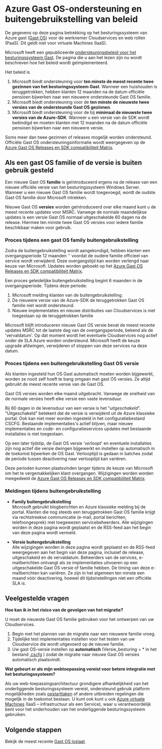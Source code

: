 <properties 
   pageTitle="Mogelijkheden voor ondersteuning en buitengebruikstelling beleid gids voor Azure Gast OS | Microsoft Azure" 
   description="Hier vindt u informatie over wat Microsoft ondersteuning met betrekking tot aan het Azure Gast OS door Cloud Services gebruikt." 
   services="cloud-services" 
   documentationCenter="na" 
   authors="raiye" 
   manager="timlt" 
   editor=""/>

<tags
   ms.service="cloud-services"
   ms.devlang="na"
   ms.topic="article"
   ms.tgt_pltfrm="na"
   ms.workload="tbd" 
   ms.date="10/24/2016"
   ms.author="raiye"/>

# <a name="azure-guest-os-supportability-and-retirement-policy"></a>Azure Gast OS-ondersteuning en buitengebruikstelling van beleid
De gegevens op deze pagina betrekking op het besturingssysteem van Azure gast ([Gast OS](cloud-services-guestos-update-matrix.md)) voor de werknemer Cloudservices en web rollen (PaaS). Dit geldt niet voor virtuele Machines (IaaS). 

Microsoft heeft een gepubliceerde [ondersteuningsbeleid voor het besturingssysteem Gast](http://support.microsoft.com/gp/azure-cloud-lifecycle-faq). De pagina die u aan het lezen zijn nu wordt beschreven hoe het beleid wordt geïmplementeerd.

Het beleid is 

1. Microsoft biedt ondersteuning voor **ten minste de meest recente twee gezinnen van het besturingssysteem Gast**. Wanneer een huishouden is teruggetrokken, hebben klanten 12 maanden na de datum officiële pensioen bijwerken naar een nieuwere ondersteunde Gast OS familie.
2. Microsoft biedt ondersteuning voor de **ten minste de nieuwste twee versies van de ondersteunde Gast OS gezinnen**. 
3. Microsoft biedt ondersteuning voor de bij **minimaal de nieuwste twee versies van de Azure-SDK**. Wanneer u een versie van de SDK wordt beëindigd en moeten klanten met 12 maanden na de datum officiële pensioen bijwerken naar een nieuwere versie. 

Soms meer dan twee gezinnen of releases mogelijk worden ondersteund. Officiële Gast OS ondersteuningsinformatie wordt weergegeven op de [Azure Gast OS Releases en SDK compatibiliteit Matrix](cloud-services-guestos-update-matrix.md).


## <a name="when-a-guest-os-family-or-version-is-retired"></a>Als een gast OS familie of de versie is buiten gebruik gesteld 


Een nieuwe Gast OS **familie** is geïntroduceerd ergens na de release van een nieuwe officiële versie van het besturingssysteem Windows Server. Wanneer u een nieuwe Gast OS familie wordt toegevoegd, wordt de oudste Gast OS familie door Microsoft intrekken. 

Nieuwe Gast OS **versies** worden geïntroduceerd over elke maand kunt u de meest recente updates voor MSRC. Vanwege de normale maandelijkse updates is een versie Gast OS normaal uitgeschakelde 60 dagen na de release. Hiermee ten minste twee Gast OS versies voor iedere familie beschikbaar maken voor gebruik. 

### <a name="process-during-a-guest-os-family-retirement"></a>Proces tijdens een gast OS family buitengebruikstelling 


Zodra de buitengebruikstelling wordt aangekondigd, hebben klanten een overgangsperiode 12 maanden '' voordat de oudere familie officieel van service wordt verwijderd. Deze overgangstijd kan worden verlengd naar keuze van Microsoft. Updates worden geboekt op het [Azure Gast OS Releases en SDK compatibiliteit Matrix](cloud-services-guestos-update-matrix.md).

Een proces geleidelijke buitengebruikstelling begint 6 maanden in de overgangsperiode. Tijdens deze periode:

1. Microsoft melding klanten van de buitengebruikstelling. 
2. De nieuwere versie van de Azure-SDK de teruggetrokken Gast OS familie niet wordt ondersteund.
3. Nieuwe implementaties en nieuwe distributies van Cloudservices is niet toegestaan op de teruggetrokken familie

Microsoft blijft introduceren nieuwe Gast OS versie bevat de meest recente updates MSRC tot de laatste dag van de overgangsperiode, bekend als de 'vervaldatum'. Op dat moment wordt het eventuele Cloudservices nog actief onder de SLA Azure worden ondersteund. Microsoft heeft de keuze upgrade afdwingen, verwijderen of stoppen van deze services na deze datum.



### <a name="process-during-a-guest-os-version-retirement"></a>Proces tijdens een buitengebruikstelling Gast OS versie 
Als klanten ingesteld hun OS Gast automatisch moeten worden bijgewerkt, worden ze nooit zelf hoeft te bang omgaan met gast OS versies. Ze altijd gebruikt de meest recente versie van de Gast OS.

Gast OS versies worden elke maand uitgebracht. Vanwege de snelheid van de normale versies heeft elke versie een vaste levensduur.

Bij 60 dagen in de levensduur van een versie is het "*uitgeschakeld*". "Uitgeschakeld" betekent dat de versie is verwijderd uit de Azure klassieke portal. Ook kan niet meer worden ingesteld in het configuratiebestand CSCFG. Bestaande implementaties's actief blijven, maar nieuwe implementaties en code- en configuratieservices updates met bestaande installaties is niet toegestaan. 

Op een later tijdstip, de Gast OS versie '*verloopt*' en eventuele installaties zijn nog actief die versie dwingen bijgewerkt en instellen op automatisch in de toekomst bijwerken de OS Gast. Verlooptijd is gedaan in batches zodat de periode tussen deactivering naar verlooptijd kan variëren. 

Deze perioden kunnen plaatsvinden langer tijdens de keuze van Microsoft om het te vergemakkelijken klant overgangen. Wijzigingen worden worden meegedeeld de [Azure Gast OS Releases en SDK compatibiliteit Matrix](cloud-services-guestos-update-matrix.md).



### <a name="notifications-during-retirement"></a>Meldingen tijdens buitengebruikstelling 

* **Family buitengebruikstelling** <br>Microsoft gebruikt blogberichten en Azure klassieke melding bij de portal. Klanten die nog steeds een teruggetrokken Gast OS familie krijgt via rechtstreekse communicatie (e-mail, portal berichten, telefoongesprek) met toegewezen servicebeheerders. Alle wijzigingen worden in deze pagina wordt geplaatst en de RSS-feed aan het begin van deze pagina wordt vermeld. 


* **Versie buitengebruikstelling** <br>Alle wijzigingen worden in deze pagina wordt geplaatst en de RSS-feed weergegeven aan het begin van deze pagina, inclusief de release, uitgeschakeld en de vervaldatum. Beheerders van de services, e-mailberichten ontvangt als ze implementaties uitvoeren op een uitgeschakelde Gast OS versie of familie hebben. De timing van deze e-mailberichten kan variëren. Ze zijn in het algemeen ten minste een maand vóór deactivering, hoewel dit tijdsinstellingen niet een officiële SLA is. 


## <a name="frequently-asked-questions"></a>Veelgestelde vragen

**Hoe kan ik in het risico van de gevolgen van het migratie?**

U moet de nieuwste Gast OS familie gebruiken voor het ontwerpen van uw Cloudservices. 

1. Begin met het plannen van de migratie naar een nieuwere familie vroeg. 
2. Tijdelijke test implementaties instellen voor het testen van uw Cloudservice die wordt uitgevoerd op de nieuwe familie. 
3. Uw gast OS-versie instellen op **automatisch** (Versie_besturing = * in het bestand [.cscfg](cloud-services-model-and-package.md#cscfg) ) zodat de migratie naar nieuwe Gast OS versies automatisch plaatsvindt.

**Wat gebeurt er als mijn webtoepassing vereist voor betere integratie met het besturingssysteem?**

Als uw web-toepassingsarchitectuur grondigere afhankelijkheid van het onderliggende besturingssysteem vereist, ondersteund gebruik platform mogelijkheden zoals [opstarttaken](cloud-services-startup-tasks.md) of andere uitbreiden regelingen die mogelijk in de toekomst bestaan. U kunt ook kunt u ook [Azure virtuele Machines](https://azure.microsoft.com/documentation/scenarios/virtual-machines/) (IaaS – infrastructuur als een Service), waar u verantwoordelijk bent voor het onderhouden van het onderliggende besturingssysteem gebruiken.
 
## <a name="next-steps"></a>Volgende stappen
Bekijk de meest recente [Gast OS loslaat](cloud-services-guestos-update-matrix.md).
